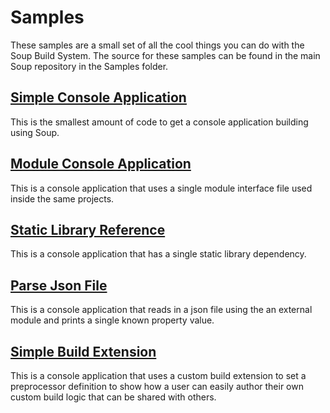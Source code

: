 # Samples
These samples are a small set of all the cool things you can do with the Soup Build System. The source for these samples can be found in the main Soup repository in the Samples folder.

## [Simple Console Application](Samples/SimpleConsoleApplication.md)
This is the smallest amount of code to get a console application building using Soup.

## [Module Console Application](Samples/ModuleConsoleApplication.md)
This is a console application that uses a single module interface file used inside the same projects.

## [Static Library Reference](Samples/StaticLibraryReference.md)
This is a console application that has a single static library dependency.

## [Parse Json File](Samples/ParseJsonFile.md)
This is a console application that reads in a json file using the an external module and prints a single known property value.

## [Simple Build Extension](Samples/SimpleBuildExtension.md)
This is a console application that uses a custom build extension to set a preprocessor definition to show how a user can easily author their own custom build logic that can be shared with others.
